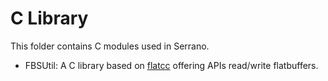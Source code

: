 # C Library
This folder contains C modules used in Serrano.

- FBSUtil: A C library based on [flatcc](https://github.com/dvidelabs/flatcc) offering APIs read/write flatbuffers.